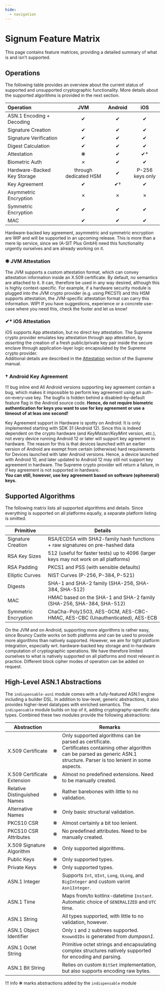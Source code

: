 ```yaml
---
hide:
  - navigation
---
```


# Signum Feature Matrix

This page contains feature matrices, providing a detailed summary of what is and isn't supported.

## Operations

The following table provides an overview about the current status of supported and unsupported cryptographic
functionality.
More details about the supported algorithms is provided in the next section.

| Operation                   |          JVM          | Android |       iOS       |
|:----------------------------|:---------------------:|:-------:|:---------------:|
| ASN.1 Encoding + Decoding   |           ✔           |    ✔    |        ✔        |
| Signature Creation          |           ✔           |    ✔    |        ✔        |
| Signature Verification      |           ✔           |    ✔    |        ✔        |
| Digest Calculation          |           ✔           |    ✔    |        ✔        |
| Attestation                 |           ❋           |    ✔    |       ✔*        |
| Biometric Auth              |           ✗           |    ✔    |        ✔        |
| Hardware-Backed Key Storage | through dedicated HSM |    ✔    | P-256 keys only |
| Key Agreement               |           ✔           |   ✔†    |        ✔        |
| Asymmetric Encryption       |           ✗           |    ✗    |        ✗        |
| Symmetric Encryption        |           ✔           |    ✔    |        ✔        |
| MAC                         |           ✔           |    ✔    |        ✔        |

Hardware-backed key agreement, asymmetric and symmetric encryption are WIP and will be supported in an upcoming release.
This is more than a mere lip service, since we (A-SIT Plus GmbH) need this functionality urgently ourselves and are
already working on it.

### ❋ JVM Attestation

The JVM supports a custom attestation format, which can convey attestation
information inside an X.509 certificate.
By default, no semantics are attached to it. It can, therefore be used in any way desired, although this is
highly context-specific.
For example, if a hardware security module is plugged into the JVM crypto provider (e.g. using PKCS11) and this HSM
supports attestation, the JVM-specific attestation format can carry this information. WIP!
If you have suggestions, experience or a concrete use-case where you need this, check the footer and let us know!

### ✔* iOS Attestation

iOS supports App attestation, but no direct key attestation. The Supreme crypto provider emulates key attestation
through app attestation, by _asserting_ the creation of a fresh public/private key pair inside the secure enclave
through application-layer logic encapsulated by the Supreme crypto provider.  
Additional details are described in the [Attestation](supreme.md#attestation) section of the _Supreme_ manual.

### † Android Key Agreement
!!! bug inline end
    All Android versions supporting key agreement contain a bug, which makes it impossible
    to perform key agreement using an auth-on-every-use key. The bugfix is hidden behind a disabled-by-default
    feature flag in the Android source code.
    **Hence, do not require biometric authentication for keys you want to use for key agreement or
    use a timeout of at leas one second!**

Key Agreement support in Hardware is spotty on Android: It is only implemented starting with SDK&nbsp;31 (Android&nbsp;12).
Since this is indeed dependent on the crypto hardware (and _KeyMaster_/_KeyMint_ version, etc.), not every device running Android&nbsp;12 or later
will support key agreement in hardware. The reason for this is that devices launched with an earlier version of Android are exempt
from certain (otherwise) hard requirements for Devices launched with later Android versions.
Hence, a device launched with Android&nbsp;10, and later updated to Android&nbsp;12 may still not support key agreement in
hardware.
The Supreme crypto provider will return a failure, in if key agreement is not supported in hardware.
<br>
**You can still, however, use key agreement based on software (ephemeral) keys.**

## Supported Algorithms

The following matrix lists all supported algorithms and details.
Since everything is supported on all platforms equally,
a separate platform listing is omitted.

| Primitive            | Details                                                                              |
|----------------------|--------------------------------------------------------------------------------------|
| Signature Creation   | RSA/ECDSA with SHA2-family hash functions + raw signatures on pre-hashed data        |
| RSA Key Sizes        | 512 (useful for faster tests) up to 4096 (larger keys may not work on all platforms) |
| RSA Padding          | PKCS1 and PSS (with sensible defaults)                                               |
| Elliptic Curves      | NIST Curves (P-256, P-384, P-521)                                                    |
| Digests              | SHA-1 and SHA-2 family (SHA-256, SHA-384, SHA-512)                                   |
| MAC                  | HMAC based on the SHA-1 and SHA-2 family (SHA-256, SHA-384, SHA-512)                 |
| Symmetric Encryption | ChaCha-Poly1503, AES-GCM, AES-CBC-HMAC, AES-CBC (Unauthenticated), AES-ECB           |

On the JVM and on Android, supporting more algorithms is rather easy, since Bouncy Castle works on both platforms
and can be used to provide more algorithms than natively supported. However, we aim for tight platform integration,
especially wrt. hardware-backed key storage and in-hardware computation of cryptographic operations.
We have therefore limited ourselves to what is natively supported on all platforms and most relevant in practice.
Different block cipher modes of operation can be added on request.

## High-Level ASN.1 Abstractions

The `indispensable-asn1` module comes with a fully-featured ASN.1 engine including a builder DSL.
In addition to low-level, generic abstractions, it also provides higher-level datatypes with enriched
semantics. The `indispensable` module builds on top of it, adding cryptography-specific data types.
Combined these two modules provide the following abstractions:

| Abstraction                  |   | Remarks                                                                                                                                                                              |
|------------------------------|:-:|--------------------------------------------------------------------------------------------------------------------------------------------------------------------------------------|
| X.509 Certificate            | ❋ | Only supported algorithms can be parsed as certificate.<br> Certificates containing other algorithm can be parsed as generic ASN.1 structure. Parser is too lenient in some aspects. |
| X.509 Certificate Extension  | ❋ | Almost no predefined extensions. Need to be manually created.                                                                                                                        |
| Relative Distinguished Names | ❋ | Rather barebones with little to no validation.                                                                                                                                       |
| Alternative Names            | ❋ | Only basic structural validation.                                                                                                                                                    |
| PKCS10 CSR                   | ❋ | Almost certainly a bit too lenient.                                                                                                                                                  |
| PKCS10 CSR Attributes        | ❋ | No predefined attributes. Need to be manually created.                                                                                                                               |
| X.509 Signature Algorithm    | ❋ | Only supported algorithms.                                                                                                                                                           |
| Public Keys                  | ❋ | Only supported types.                                                                                                                                                                |
| Private Keys                 | ❋ | Only supported types.                                                                                                                                                                |
| ASN.1 Integer                |   | Supports `Int`, `UInt`, `Long`, `ULong`, and `BigInteger` and custom varint `Asn1Integer`.                                                                                           |
| ASN.1 Time                   |   | Maps from/to kotlinx-datetime `Instant`. Automatic choice of `GENERALIZED` and  `UTC` time.                                                                                          |
| ASN.1 String                 |   | All types supported, with little to no validation, however.                                                                                                                          |
| ASN.1 Object Identifier      |   | Only `1` and `2` subtrees supported. `KnownOIDs` is generated from _dumpasn1_.                                                                                                       |
| ASN.1 Octet String           |   | Primitive octet strings and encapsulating complex structures natively supported for encoding and parsing.                                                                            |
| ASN.1 Bit String             |   | Relies on custom `BitSet` implementation, but also supports encoding raw bytes.                                                                                                      |

!!! info
❋ marks abstractions added by the `indispensable` module